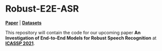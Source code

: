 # Robust-E2E-ASR
[**Paper**](https://archiki.github.io/files/ICASSP.pdf) | [**Datasets**]()

This repository will contain the code for our upcoming paper **An Investigation of End-to-End Models for Robust Speech Recognition** at [**ICASSP 2021**](https://2021.ieeeicassp.org/).
